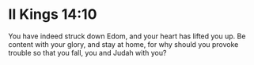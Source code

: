 # II Kings 14:10

You have indeed struck down Edom, and your heart has lifted you up. Be content with your glory, and stay at home, for why should you provoke trouble so that you fall, you and Judah with you?
